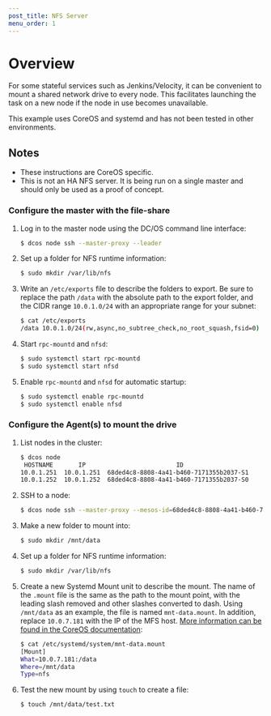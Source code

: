 ```yaml
---
post_title: NFS Server
menu_order: 1
---
```


# Overview

For some stateful services such as Jenkins/Velocity, it can be convenient to mount a shared network drive to every node. This facilitates launching the task on a new node if the node in use becomes unavailable.

This example uses CoreOS and systemd and has not been tested in other environments.

## Notes

- These instructions are CoreOS specific.
- This is not an HA NFS server. It is being run on a single master and should only be used as a proof of concept.

### Configure the master with the file-share

1. Log in to the master node using the DC/OS command line interface:

    ```bash
    $ dcos node ssh --master-proxy --leader
    ```

1. Set up a folder for NFS runtime information:

    ```bash
    $ sudo mkdir /var/lib/nfs
    ```

1. Write an `/etc/exports` file to describe the folders to export. Be sure to replace the path `/data` with the absolute path to the export folder, and the CIDR range `10.0.1.0/24` with an appropriate range for your subnet:

    ```bash
    $ cat /etc/exports
    /data 10.0.1.0/24(rw,async,no_subtree_check,no_root_squash,fsid=0)
    ```

1. Start `rpc-mountd` and `nfsd`:

    ```bash
    $ sudo systemctl start rpc-mountd
    $ sudo systemctl start nfsd
    ```

1. Enable `rpc-mountd` and `nfsd` for automatic startup:

    ```bash
    $ sudo systemctl enable rpc-mountd
    $ sudo systemctl enable nfsd
    ```

### Configure the Agent(s) to mount the drive

1. List nodes in the cluster:

    ```bash
    $ dcos node
     HOSTNAME       IP                         ID
    10.0.1.251  10.0.1.251  68ded4c8-8808-4a41-b460-7171355b2037-S1
    10.0.1.252  10.0.1.252  68ded4c8-8808-4a41-b460-7171355b2037-S0
    ```

1. SSH to a node:

    ```bash
    $ dcos node ssh --master-proxy --mesos-id=68ded4c8-8808-4a41-b460-7171355b2037-S0
    ```

1. Make a new folder to mount into:

    ```bash
    $ sudo mkdir /mnt/data
    ```

1. Set up a folder for NFS runtime information:

    ```bash
    $ sudo mkdir /var/lib/nfs
    ```

1. Create a new Systemd Mount unit to describe the mount. The name of the `.mount` file is the same as the path to the mount point, with the leading slash removed and other slashes converted to dash. Using `/mnt/data` as an example, the file is named `mnt-data.mount`. In addition, replace `10.0.7.181` with the IP of the MFS host. [More information can be found in the CoreOS documentation][1]:

    ```bash
    $ cat /etc/systemd/system/mnt-data.mount
    [Mount]
    What=10.0.7.181:/data
    Where=/mnt/data
    Type=nfs
    ```

1. Test the new mount by using `touch` to create a file:

    ```bash
    $ touch /mnt/data/test.txt
    ```

[1]: https://coreos.com/os/docs/latest/mounting-storage.html

